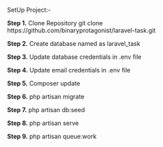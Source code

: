 SetUp Project:-

  <p><b>Step 1.</b>  Clone Repository git clone https://github.com/binaryprotagonist/laravel-task.git <p>
  <p> <b>Step 2.</b>  Create database named as laravel_task<p>
  <p> <b>Step 3.</b>  Update database credentials in .env file<p>
  <p> <b>Step 4.</b>  Update email credentials in .env file<p>
 <p> <b>Step 5.</b>  Composer update<p>
 <p> <b>Step 6.</b>  php artisan migrate<p>
 <p> <b>Step 7.</b>  php artisan db:seed<p>
 <p><b>Step 8.</b>  php artisan serve<p>
     <p><b>Step 9.</b>  php artisan queue:work<p>
